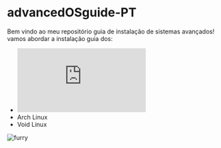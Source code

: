 # advancedOSguide-PT

Bem vindo ao meu repositório guia de instalação de sistemas avançados!
vamos abordar a instalação guia dos:
* ![Gentoo Linux](https://github.com/Machinh/advancedOSguide-PT/blob/main/Gentoo.md)
* Arch Linux
* Void Linux


![furry](https://media.tenor.com/eM2nWbeTcrgAAAAi/furry-dance.gif)
